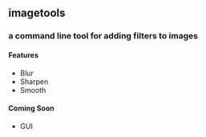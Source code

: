 ## imagetools
### a command line tool for adding filters to images

#### Features
- Blur
- Sharpen
- Smooth

#### Coming Soon
- GUI